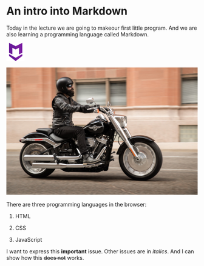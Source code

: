 # An intro into Markdown

Today in the lecture we are going to makeour first little program. And we are also learning a programming language called Markdown.

![alt text](https://github.com/adam-p/markdown-here/raw/master/src/common/images/icon48.png "Logo Title Text 1")

![Harley driver](i01.jpg)

There are three programming languages in the browser:

1. HTML

1. CSS

1. JavaScript 

I want to express this **important** issue. Other issues are in _italics_. And I can show how this ~~does not~~ works.
